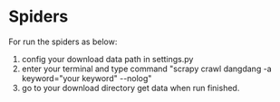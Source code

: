 # Spiders
For run the spiders as below:
  1. config your download data path in settings.py
  2. enter your terminal and type command "scrapy crawl dangdang -a keyword="your keyword" --nolog"
  3. go to your download directory get data when run finished.